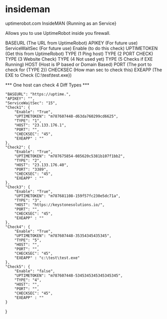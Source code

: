 # insideman
uptimerobot.com InsideMAN {Running as an Service}

Allows you to use UptimeRobot inside you firewall.


BASEURL (The URL from UptimeRobot)
APIKEY  (For future use)
ServiceWaitSec   (For future use)
Enable (to do this check)
UPTIMETOKEN (Get this from UptimeRobot)
TYPE (1 Ping host)
TYPE (2 PORT CHECK)
TYPE (3  Website Check)
TYPE (4 Not used yet)
TYPE (5 Checks if EXE Running)
HOST (Host is IP based or Domain Based)
PORT (The port to check for {TYPE 2})
CHECKSEC (How man sec to check this)
EXEAPP (The EXE to Check {C:\test\test.exe})

*** One host can check 4 Diff Types ***

	"BASEURL": "https://uptime.",
	"APIKEY": "",
	"ServiceWaitSec": "15",
	"Check1": {
		"Enable": "True",
		"UPTIMETOKEN": "m787607448-d63da760299cd6625",
		"TYPE": "1",
		"HOST": "23.133.176.1",
		"PORT": "",
		"CHECKSEC": "45",
		"EXEAPP" : ""
	},
	"Check2": {
		"Enable": "True",
		"UPTIMETOKEN": "m787675854-085620c5381b107f1bb2",
		"TYPE": "2",
		"HOST": "23.133.176.40",
		"PORT": "3389",
		"CHECKSEC": "45",
		"EXEAPP" : ""
	},
	"Check3": {
		"Enable": "True",
		"UPTIMETOKEN": "m787681108-159f57fc230e5dc71a",
		"TYPE": "3",
		"HOST": "https://keystonesolutions.io/",
		"PORT": "",
		"CHECKSEC": "45",
		"EXEAPP" : ""
	},
	"Check4": {
		"Enable": "True",
		"UPTIMETOKEN": "m787607448-35354345435345",
		"TYPE": "5",
		"HOST": "",
		"PORT": "",
		"CHECKSEC": "45",
		"EXEAPP" : "c:\test\test.exe"
	},
	"Check5": {
		"Enable": "false",
		"UPTIMETOKEN": "m787607448-5345345345345345345",
		"TYPE": "4",
		"HOST": "",
		"PORT": "",
		"CHECKSEC": "45",
		"EXEAPP" : ""
	}
}
